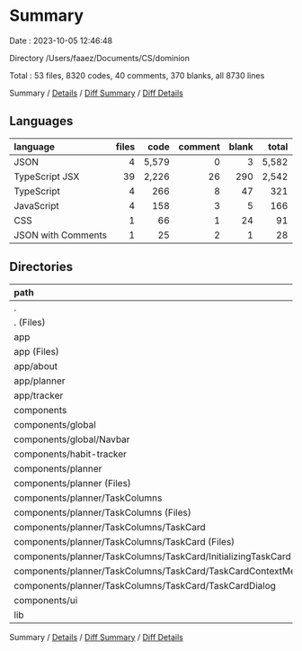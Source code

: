 # Summary

Date : 2023-10-05 12:46:48

Directory /Users/faaez/Documents/CS/dominion

Total : 53 files,  8320 codes, 40 comments, 370 blanks, all 8730 lines

Summary / [Details](details.md) / [Diff Summary](diff.md) / [Diff Details](diff-details.md)

## Languages
| language | files | code | comment | blank | total |
| :--- | ---: | ---: | ---: | ---: | ---: |
| JSON | 4 | 5,579 | 0 | 3 | 5,582 |
| TypeScript JSX | 39 | 2,226 | 26 | 290 | 2,542 |
| TypeScript | 4 | 266 | 8 | 47 | 321 |
| JavaScript | 4 | 158 | 3 | 5 | 166 |
| CSS | 1 | 66 | 1 | 24 | 91 |
| JSON with Comments | 1 | 25 | 2 | 1 | 28 |

## Directories
| path | files | code | comment | blank | total |
| :--- | ---: | ---: | ---: | ---: | ---: |
| . | 53 | 8,320 | 40 | 370 | 8,730 |
| . (Files) | 9 | 5,707 | 5 | 9 | 5,721 |
| app | 6 | 107 | 1 | 36 | 144 |
| app (Files) | 3 | 92 | 1 | 31 | 124 |
| app/about | 1 | 7 | 0 | 1 | 8 |
| app/planner | 1 | 4 | 0 | 2 | 6 |
| app/tracker | 1 | 4 | 0 | 2 | 6 |
| components | 37 | 2,501 | 34 | 323 | 2,858 |
| components/global | 3 | 40 | 0 | 7 | 47 |
| components/global/Navbar | 3 | 40 | 0 | 7 | 47 |
| components/habit-tracker | 1 | 32 | 0 | 5 | 37 |
| components/planner | 17 | 1,013 | 31 | 116 | 1,160 |
| components/planner (Files) | 1 | 9 | 0 | 2 | 11 |
| components/planner/TaskColumns | 16 | 1,004 | 31 | 114 | 1,149 |
| components/planner/TaskColumns (Files) | 5 | 332 | 15 | 39 | 386 |
| components/planner/TaskColumns/TaskCard | 11 | 672 | 16 | 75 | 763 |
| components/planner/TaskColumns/TaskCard (Files) | 2 | 122 | 5 | 16 | 143 |
| components/planner/TaskColumns/TaskCard/InitializingTaskCard | 2 | 146 | 2 | 14 | 162 |
| components/planner/TaskColumns/TaskCard/TaskCardContextMenu | 4 | 180 | 2 | 23 | 205 |
| components/planner/TaskColumns/TaskCard/TaskCardDialog | 3 | 224 | 7 | 22 | 253 |
| components/ui | 16 | 1,416 | 3 | 195 | 1,614 |
| lib | 1 | 5 | 0 | 2 | 7 |

Summary / [Details](details.md) / [Diff Summary](diff.md) / [Diff Details](diff-details.md)